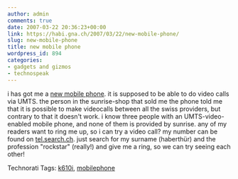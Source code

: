 ```yaml
---
author: admin
comments: true
date: 2007-03-22 20:36:23+00:00
link: https://habi.gna.ch/2007/03/22/new-mobile-phone/
slug: new-mobile-phone
title: new mobile phone
wordpress_id: 894
categories:
- gadgets and gizmos
- technospeak
---
```


i has got me a [new mobile phone](http://images.google.com/images?q=k610i&ie=UTF-8&oe=UTF-8). it is supposed to be able to do video calls via UMTS. the person in the sunrise-shop that sold me the phone told me that it is possible to make videocalls between all the swiss providers, but contrary to that it doesn't work. i know three people with an UMTS-video-enabled mobile phone, and none of them is provided by sunrise.
any of my readers want to ring me up, so i can try a video call? my number can be found on [tel.search.ch](http://tel.search.ch/). just search for my surname (haberthür) and the profession "rockstar" (really!) and give me a ring, so we can try seeing each other!


Technorati Tags: [k610i](http://www.technorati.com/tag/k610i), [mobilephone](http://www.technorati.com/tag/mobilephone)
